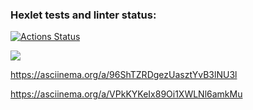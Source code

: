 ### Hexlet tests and linter status:
[![Actions Status](https://github.com/FUGUzen/frontend-project-lvl1/workflows/hexlet-check/badge.svg)](https://github.com/FUGUzen/frontend-project-lvl1/actions)

<a href="https://codeclimate.com/github/codeclimate/codeclimate/maintainability"><img src="https://api.codeclimate.com/v1/badges/a99a88d28ad37a79dbf6/maintainability" /></a>

https://asciinema.org/a/96ShTZRDgezUasztYvB3lNU3l

https://asciinema.org/a/VPkKYKeIx89Oi1XWLNl6amkMu
